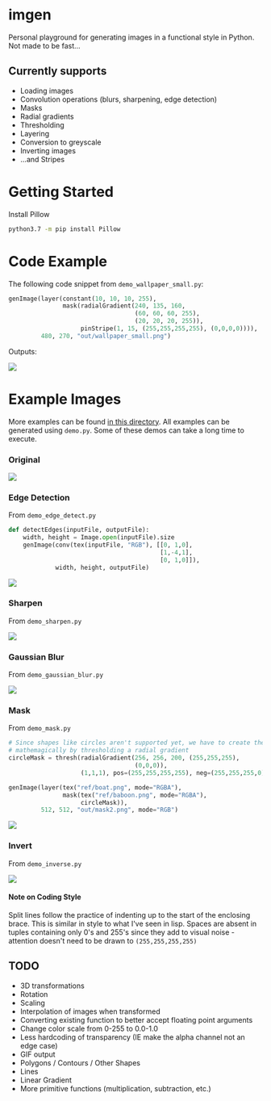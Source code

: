 # imgen
Personal playground for generating images in a functional style in Python. Not made to be fast...

## Currently supports
- Loading images
- Convolution operations (blurs, sharpening, edge detection)
- Masks
- Radial gradients
- Thresholding
- Layering
- Conversion to greyscale
- Inverting images
- ...and Stripes 

# Getting Started
Install Pillow
```bash
python3.7 -m pip install Pillow
```

# Code Example
The following code snippet from `demo_wallpaper_small.py`:
```python
genImage(layer(constant(10, 10, 10, 255),
               mask(radialGradient(240, 135, 160,
                                   (60, 60, 60, 255),
                                   (20, 20, 20, 255)),
                    pinStripe(1, 15, (255,255,255,255), (0,0,0,0)))),
         480, 270, "out/wallpaper_small.png")
```
Outputs:

![](https://github.com/WimbledonLabs/imgen/raw/master/out/wallpaper_small.png)

# Example Images
More examples can be found [in this directory](https://github.com/WimbledonLabs/imgen/tree/master/out). All examples can be generated using `demo.py`. Some of these demos can take a long time to execute.

### Original
![](https://github.com/WimbledonLabs/imgen/raw/master/out/baboon_test.png)


### Edge Detection
From `demo_edge_detect.py`
```python
def detectEdges(inputFile, outputFile):
    width, height = Image.open(inputFile).size
    genImage(conv(tex(inputFile, "RGB"), [[0, 1,0],
                                          [1,-4,1],
                                          [0, 1,0]]),
             width, height, outputFile)
```
![](https://github.com/WimbledonLabs/imgen/raw/master/out/baboon_edge.png)


### Sharpen
From `demo_sharpen.py`

![](https://github.com/WimbledonLabs/imgen/raw/master/out/baboon_sharpen.png)


### Gaussian Blur
From `demo_gaussian_blur.py`

![](https://github.com/WimbledonLabs/imgen/raw/master/out/baboon_gblur2.png)


### Mask
From `demo_mask.py`
```python
# Since shapes like circles aren't supported yet, we have to create them
# mathemagically by thresholding a radial gradient
circleMask = thresh(radialGradient(256, 256, 200, (255,255,255),
                                   (0,0,0)),
                    (1,1,1), pos=(255,255,255,255), neg=(255,255,255,0))

genImage(layer(tex("ref/boat.png", mode="RGBA"),
               mask(tex("ref/baboon.png", mode="RGBA"), 
                    circleMask)),
         512, 512, "out/mask2.png", mode="RGB")
```
![](https://github.com/WimbledonLabs/imgen/raw/master/out/mask2.png)


### Invert
From `demo_inverse.py`

![](https://github.com/WimbledonLabs/imgen/raw/master/out/baboon_inverted.png)


#### Note on Coding Style
Split lines follow the practice of indenting up to the start of the enclosing brace. This is similar in style to what I've seen in lisp. Spaces are absent in tuples containing only 0's and 255's since they add to visual noise - attention doesn't need to be drawn to `(255,255,255,255)`


## TODO
- 3D transformations
- Rotation
- Scaling
- Interpolation of images when transformed
- Converting existing function to better accept floating point arguments
- Change color scale from 0-255 to 0.0-1.0
- Less hardcoding of transparency (IE make the alpha channel not an edge case)
- GIF output
- Polygons / Contours / Other Shapes
- Lines
- Linear Gradient
- More primitive functions (multiplication, subtraction, etc.)
